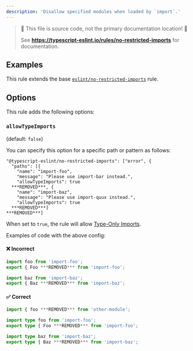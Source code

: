 ```yaml
---
description: 'Disallow specified modules when loaded by `import`.'
---
```


> 🛑 This file is source code, not the primary documentation location! 🛑
>
> See **https://typescript-eslint.io/rules/no-restricted-imports** for documentation.

## Examples

This rule extends the base [`eslint/no-restricted-imports`](https://eslint.org/docs/rules/no-restricted-imports) rule.

## Options

This rule adds the following options:

### `allowTypeImports`

(default: `false`)

You can specify this option for a specific path or pattern as follows:

```jsonc
"@typescript-eslint/no-restricted-imports": ["error", {
  "paths": [{
    "name": "import-foo",
    "message": "Please use import-bar instead.",
    "allowTypeImports": true
  ***REMOVED***, {
    "name": "import-baz",
    "message": "Please use import-quux instead.",
    "allowTypeImports": true
  ***REMOVED***]
***REMOVED***]
```

When set to `true`, the rule will allow [Type-Only Imports](https://www.typescriptlang.org/docs/handbook/release-notes/typescript-3-8.html#type-only-imports-and-export).

Examples of code with the above config:

<!--tabs-->

#### ❌ Incorrect

```ts
import foo from 'import-foo';
export { Foo ***REMOVED*** from 'import-foo';

import baz from 'import-baz';
export { Baz ***REMOVED*** from 'import-baz';
```

#### ✅ Correct

```ts
import { foo ***REMOVED*** from 'other-module';

import type foo from 'import-foo';
export type { Foo ***REMOVED*** from 'import-foo';

import type baz from 'import-baz';
export type { Baz ***REMOVED*** from 'import-baz';
```
